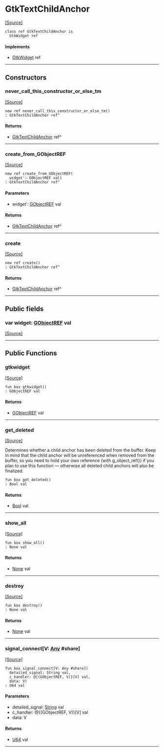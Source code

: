 # GtkTextChildAnchor
<span class="source-link">[[Source]](src/gtk3/GtkTextChildAnchor.md#L6)</span>
```pony
class ref GtkTextChildAnchor is
  GtkWidget ref
```

#### Implements

* [GtkWidget](gtk3-GtkWidget.md) ref

---

## Constructors

### never_call_this_constructor_or_else_tm
<span class="source-link">[[Source]](src/gtk3/GtkTextChildAnchor.md#L10)</span>


```pony
new ref never_call_this_constructor_or_else_tm()
: GtkTextChildAnchor ref^
```

#### Returns

* [GtkTextChildAnchor](gtk3-GtkTextChildAnchor.md) ref^

---

### create_from_GObjectREF
<span class="source-link">[[Source]](src/gtk3/GtkTextChildAnchor.md#L13)</span>


```pony
new ref create_from_GObjectREF(
  widget': GObjectREF val)
: GtkTextChildAnchor ref^
```
#### Parameters

*   widget': [GObjectREF](gtk3-..-gobject-GObjectREF.md) val

#### Returns

* [GtkTextChildAnchor](gtk3-GtkTextChildAnchor.md) ref^

---

### create
<span class="source-link">[[Source]](src/gtk3/GtkTextChildAnchor.md#L17)</span>


```pony
new ref create()
: GtkTextChildAnchor ref^
```

#### Returns

* [GtkTextChildAnchor](gtk3-GtkTextChildAnchor.md) ref^

---

## Public fields

### var widget: [GObjectREF](gtk3-..-gobject-GObjectREF.md) val
<span class="source-link">[[Source]](src/gtk3/GtkTextChildAnchor.md#L7)</span>



---

## Public Functions

### gtkwidget
<span class="source-link">[[Source]](src/gtk3/GtkTextChildAnchor.md#L9)</span>


```pony
fun box gtkwidget()
: GObjectREF val
```

#### Returns

* [GObjectREF](gtk3-..-gobject-GObjectREF.md) val

---

### get_deleted
<span class="source-link">[[Source]](src/gtk3/GtkTextChildAnchor.md#L21)</span>


Determines whether a child anchor has been deleted from
the buffer. Keep in mind that the child anchor will be
unreferenced when removed from the buffer, so you need to
hold your own reference (with g_object_ref()) if you plan
to use this function — otherwise all deleted child anchors
will also be finalized.


```pony
fun box get_deleted()
: Bool val
```

#### Returns

* [Bool](builtin-Bool.md) val

---

### show_all
<span class="source-link">[[Source]](src/gtk3/GtkWidget.md#L4)</span>


```pony
fun box show_all()
: None val
```

#### Returns

* [None](builtin-None.md) val

---

### destroy
<span class="source-link">[[Source]](src/gtk3/GtkWidget.md#L7)</span>


```pony
fun box destroy()
: None val
```

#### Returns

* [None](builtin-None.md) val

---

### signal_connect\[V: [Any](builtin-Any.md) #share\]
<span class="source-link">[[Source]](src/gtk3/GtkWidget.md#L10)</span>


```pony
fun box signal_connect[V: Any #share](
  detailed_signal: String val,
  c_handler: @{(GObjectREF, V)}[V] val,
  data: V)
: U64 val
```
#### Parameters

*   detailed_signal: [String](builtin-String.md) val
*   c_handler: @{(GObjectREF, V)}[V] val
*   data: V

#### Returns

* [U64](builtin-U64.md) val

---

